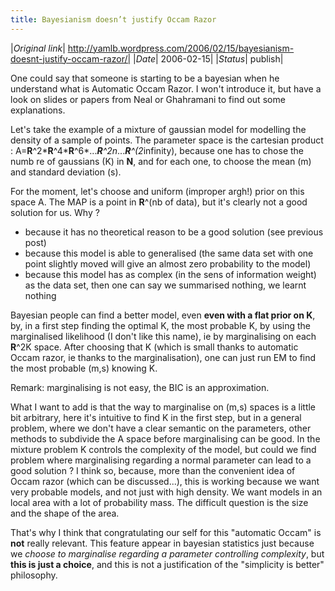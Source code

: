 ```yaml
---
title: Bayesianism doesn’t justify Occam Razor
---
```


|*Original link*| http://yamlb.wordpress.com/2006/02/15/bayesianism-doesnt-justify-occam-razor/|
|*Date*| 2006-02-15|
|*Status*| publish|

One could say that someone is starting to be a bayesian when he understand what is Automatic Occam Razor. I won't introduce it, but have a look on slides or papers from Neal or Ghahramani to find out some explanations.

Let's take the example of a mixture of gaussian model for modelling the density of a sample of points. The parameter space is the cartesian product : A=<strong>R</strong>^2*<strong>R</strong>^4*<strong>R</strong>^6*...*<strong>R</strong>^2n*...*<strong>R</strong>^(2*infinity), because one has to chose the numb re of gaussians (K) in <strong>N</strong>, and for each one, to choose the mean (m) and standard deviation (s).

For the moment, let's choose and uniform (improper argh!) prior on this space A. The MAP is a point in <strong>R</strong>^(nb of data), but it's clearly not a good solution for us. Why ? 
<ul>
	<li>because it has no theoretical reason to be a good solution (see previous post)</li>
	<li>because this model is able to generalised (the same data set with one point slightly moved will give an almost zero probability to the model)</li>
	<li>because this model has as complex (in the sens of information weight) as the data set, then one can say we summarised nothing, we learnt nothing</li>
</ul>

Bayesian people can find a better model, even <strong>even with a flat prior on K</strong>, by, in a first step finding the optimal K, the most probable K, by using the marginalised likelihood (I don't like this name), ie by marginalising on each <strong>R</strong>^2K space.
After choosing that K (which is small thanks to automatic Occam razor, ie thanks to the marginalisation), one can just run EM to find the most probable (m,s) knowing K.

Remark: marginalising is not easy, the BIC is an approximation.

What I want to add is that the way to marginalise on (m,s) spaces is a little bit arbitrary, here it's intuitive to find K in the first step, but in a general problem, where we don't have a clear semantic on the parameters, other methods to subdivide the A space before marginalising can be good. In the mixture problem K controls the complexity of the model, but could we find problem where marginalising regarding a normal parameter can lead to a good solution ?
I think so, because, more than the convenient idea of Occam razor (which can be discussed...), this is working because we want very probable models, and not just with high density. We want models in an local area with a lot of probability mass. The difficult question is the size and the shape of the area.

That's why I think that congratulating our self for this "automatic Occam" is <strong>not</strong> really relevant. This feature appear in bayesian statistics just because we <em>choose to marginalise regarding a parameter controlling complexity</em>, but <strong>this is just a choice</strong>, and this is not a justification of the "simplicity is better" philosophy.
